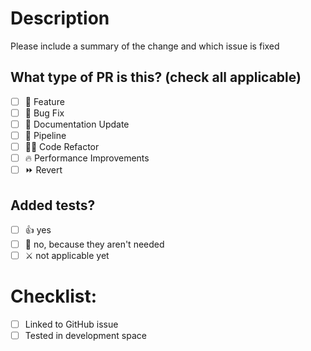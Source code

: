 # Description

Please include a summary of the change and which issue is fixed

## What type of PR is this? (check all applicable)

- [ ] 🍕 Feature
- [ ] 🐛 Bug Fix
- [ ] 📝 Documentation Update
- [ ] 🪈 Pipeline
- [ ] 🧑‍💻 Code Refactor
- [ ] 🔥 Performance Improvements
- [ ] ⏩ Revert

## Added tests?

- [ ] 👍 yes
- [ ] 🙅 no, because they aren't needed
- [ ] ⚔️ not applicable yet

# Checklist:

- [ ] Linked to GitHub issue
- [ ] Tested in development space